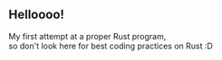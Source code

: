 ## Helloooo!

My first attempt at a proper Rust program,  
so don't look here for best coding practices on Rust :D
